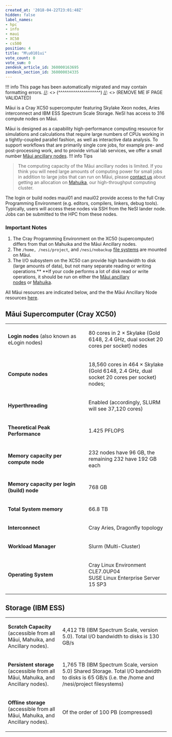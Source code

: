 ```yaml
---
created_at: '2018-04-22T23:01:48Z'
hidden: false
label_names:
- hpc
- info
- maui
- XC50
- cs500
position: 4
title: "M\u0101ui"
vote_count: 0
vote_sum: 0
zendesk_article_id: 360000163695
zendesk_section_id: 360000034335
---
```




[//]: <> (REMOVE ME IF PAGE VALIDATED)
[//]: <> (vvvvvvvvvvvvvvvvvvvv)
!!! info
    This page has been automatically migrated and may contain formatting errors.
[//]: <> (^^^^^^^^^^^^^^^^^^^^)
[//]: <> (REMOVE ME IF PAGE VALIDATED)

Māui is a Cray XC50 supercomputer featuring Skylake Xeon nodes, Aries
interconnect and IBM ESS Spectrum Scale Storage. NeSI has access to 316
compute nodes on Māui.

Māui is designed as a capability high-performance computing resource for
simulations and calculations that require large numbers of CPUs working
in a tightly-coupled parallel fashion, as well as interactive data
analysis. To support workflows that are primarily single core jobs, for
example pre- and post-processing work, and to provide virtual lab
services, we offer a small number [Māui ancillary
nodes](https://support.nesi.org.nz/hc/articles/360000203776).
!!! info Tips
>
> The computing capacity of the Māui ancillary nodes is limited. If you
> think you will need large amounts of computing power for small jobs in
> addition to large jobs that can run on Māui, please [contact
> us](https://support.nesi.org.nz/hc/requests/new) about getting an
> allocation on
> [Mahuika](https://support.nesi.org.nz/hc/en-gb/articles/360000163575),
> our high-throughput computing cluster.

The login or build nodes maui01 and maui02 provide access to the full
Cray Programming Environment (e.g. editors, compilers, linkers, debug
tools). Typically, users will access these nodes via SSH from the NeSI
lander node. Jobs can be submitted to the HPC from these nodes.

### Important Notes

1.  The Cray Programming Environment on the XC50 (supercomputer) differs
    from that on Mahuika and the Māui Ancillary nodes.
2.  The `/home, /nesi/project`, and `/nesi/nobackup` [file
    systems](https://support.nesi.org.nz/hc/articles/360000177256) are
    mounted on Māui.
3.  The I/O subsystem on the XC50 can provide high bandwidth to disk
    (large amounts of data), but not many separate reading or writing
    operations.** **If your code performs a lot of disk read or write
    operations, it should be run on either the [Māui ancillary
    nodes](https://support.nesi.org.nz/hc/en-gb/articles/360000203776) or [Mahuika](https://support.nesi.org.nz/hc/en-gb/articles/360000163575).

All Māui resources are indicated below, and the the Māui Ancillary Node
resources
[here](https://support.nesi.org.nz/knowledge/articles/360000203776/en-gb?brand_id=30406).

## Māui Supercomputer (Cray XC50)

<table>
<colgroup>
<col style="width: 50%" />
<col style="width: 50%" />
</colgroup>
<tbody>
<tr class="odd">
<td width="186"><p><span><strong>Login nodes</strong> (also known as
eLogin nodes)</span></p></td>
<td width="418"><p><span>80 cores in 2 × Skylake (Gold 6148, 2.4 GHz,
dual socket 20 cores per socket) nodes</span></p></td>
</tr>
<tr class="even">
<td width="186"><p><span><strong>Compute nodes</strong></span></p></td>
<td width="418"><p><span>18,560 cores in 464 × Skylake (Gold 6148, 2.4
GHz, dual socket 20 cores per socket) nodes;</span></p></td>
</tr>
<tr class="odd">
<td width="186"><p><span><strong>Hyperthreading</strong></span></p></td>
<td width="418"><p><span>Enabled (accordingly, SLURM will see 37,120
cores)</span></p></td>
</tr>
<tr class="even">
<td width="186"><p><span><strong>Theoretical Peak
Performance</strong></span></p></td>
<td width="418"><p><span>1.425 PFLOPS</span></p></td>
</tr>
<tr class="odd">
<td width="186"><p><span><strong>Memory capacity per compute
node</strong></span></p></td>
<td width="418"><p><span>232 nodes have 96 GB, the remaining 232 have
192 GB each</span></p></td>
</tr>
<tr class="even">
<td width="186"><p><span><strong>Memory capacity per login (build)
node</strong></span></p></td>
<td width="418"><p><span>768 GB</span></p></td>
</tr>
<tr class="odd">
<td width="186"><p><span><strong>Total System
memory</strong></span></p></td>
<td width="418"><p><span>66.8 TB</span></p></td>
</tr>
<tr class="even">
<td width="186"><p><span><strong>Interconnect</strong></span></p></td>
<td width="418"><p><span>Cray Aries, Dragonfly topology</span></p></td>
</tr>
<tr class="odd">
<td width="186"><p><span><strong>Workload
Manager</strong></span></p></td>
<td width="418"><p><span>Slurm (Multi-Cluster)</span></p></td>
</tr>
<tr class="even">
<td width="186"><p><span><strong>Operating
System</strong></span></p></td>
<td width="418"><p><span>Cray Linux Environment CLE7.0UP04<br />
SUSE Linux Enterprise Server 15 SP3<br />
</span></p></td>
</tr>
</tbody>
</table>

## Storage (IBM ESS)

<table>
<tbody>
<tr class="odd">
<td width="186"><p><span><strong>Scratch Capacity</strong> (accessible
from all Māui, Mahuika, and Ancillary nodes).</span></p></td>
<td width="418"><p><span>4,412 TB (IBM Spectrum Scale, version 5.0).
Total I/O bandwidth to disks is 130 GB/s</span></p></td>
</tr>
<tr class="even">
<td width="186"><p><span><strong>Persistent storage</strong> (accessible
from all Māui, Mahuika, and Ancillary nodes).</span></p></td>
<td width="418"><p><span>1,765 TB (IBM Spectrum Scale, version 5.0)
Shared Storage. Total I/O bandwidth to disks is 65 GB/s (i.e. the /home
and /nesi/project filesystems)</span></p></td>
</tr>
<tr class="odd">
<td width="186"><p><span><strong>Offline storage</strong> (accessible
from all Māui, Mahuika, and Ancillary nodes).</span></p></td>
<td width="418"><p><span>Of the order of 100 PB
(compressed)</span></p></td>
</tr>
</tbody>
</table>

 

 
